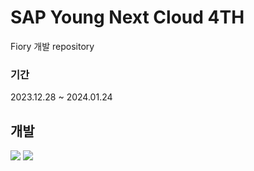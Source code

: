 # SAP Young Next Cloud 4TH
Fiory 개발 repository

<h3>기간</h3>
2023.12.28 ~ 2024.01.24
</br>

## 개발 
<img src="https://img.shields.io/badge/Abap-pink?style=for-the-badge&logo=Abap&logoColor=black"/></a>
<img src="https://img.shields.io/badge/Javascripts-green?style=for-the-badge&logo=Javascripts&logoColor=white"/></a>

